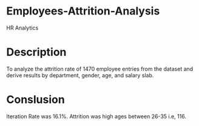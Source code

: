 # Employees-Attrition-Analysis
HR Analytics

# Description

To analyze the attrition rate of 1470 employee entries from the dataset and derive 
results by department, gender, age, and salary slab.

# Conslusion 

Iteration Rate was 16.1%.
Attrition was high ages between 26-35 i.e, 116.
